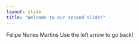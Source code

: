 ```yaml
---
layout: slide
title: "Welcome to our second slide!"
---
```

Felipe Nunes Martins 
Use the left arrow to go back!
